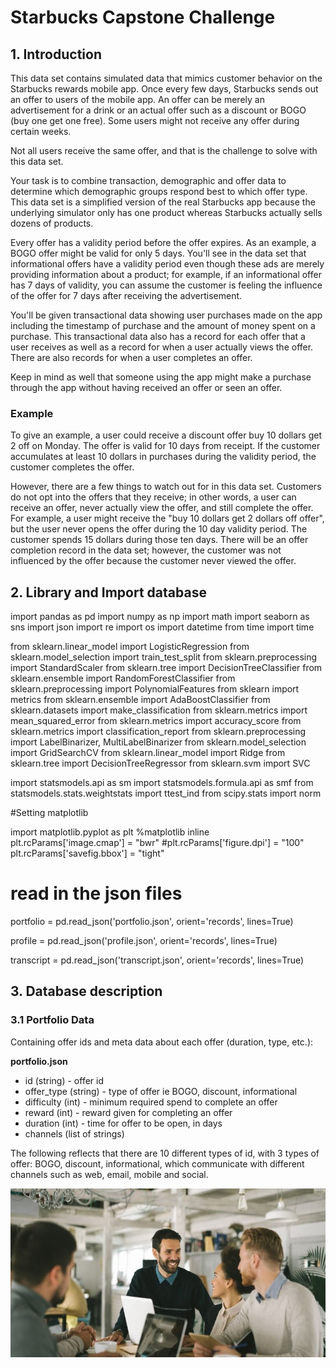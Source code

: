 # Starbucks Capstone Challenge

## 1. Introduction

This data set contains simulated data that mimics customer behavior on the Starbucks rewards mobile app. Once every few days, Starbucks sends out an offer to users of the mobile app. An offer can be merely an advertisement for a drink or an actual offer such as a discount or BOGO (buy one get one free). Some users might not receive any offer during certain weeks. 

Not all users receive the same offer, and that is the challenge to solve with this data set.

Your task is to combine transaction, demographic and offer data to determine which demographic groups respond best to which offer type. This data set is a simplified version of the real Starbucks app because the underlying simulator only has one product whereas Starbucks actually sells dozens of products.

Every offer has a validity period before the offer expires. As an example, a BOGO offer might be valid for only 5 days. You'll see in the data set that informational offers have a validity period even though these ads are merely providing information about a product; for example, if an informational offer has 7 days of validity, you can assume the customer is feeling the influence of the offer for 7 days after receiving the advertisement.

You'll be given transactional data showing user purchases made on the app including the timestamp of purchase and the amount of money spent on a purchase. This transactional data also has a record for each offer that a user receives as well as a record for when a user actually views the offer. There are also records for when a user completes an offer. 

Keep in mind as well that someone using the app might make a purchase through the app without having received an offer or seen an offer.

### Example

To give an example, a user could receive a discount offer buy 10 dollars get 2 off on Monday. The offer is valid for 10 days from receipt. If the customer accumulates at least 10 dollars in purchases during the validity period, the customer completes the offer.

However, there are a few things to watch out for in this data set. Customers do not opt into the offers that they receive; in other words, a user can receive an offer, never actually view the offer, and still complete the offer. For example, a user might receive the "buy 10 dollars get 2 dollars off offer", but the user never opens the offer during the 10 day validity period. The customer spends 15 dollars during those ten days. There will be an offer completion record in the data set; however, the customer was not influenced by the offer because the customer never viewed the offer.


## 2. Library and Import database

import pandas as pd
import numpy as np
import math
import seaborn as sns
import json
import re
import os
import datetime
from time import time

from sklearn.linear_model import LogisticRegression
from sklearn.model_selection import train_test_split
from sklearn.preprocessing import StandardScaler
from sklearn.tree import DecisionTreeClassifier
from sklearn.ensemble import RandomForestClassifier
from sklearn.preprocessing import PolynomialFeatures
from sklearn import metrics
from sklearn.ensemble import AdaBoostClassifier
from sklearn.datasets import make_classification
from sklearn.metrics import mean_squared_error
from sklearn.metrics import accuracy_score
from sklearn.metrics import classification_report
from sklearn.preprocessing import LabelBinarizer, MultiLabelBinarizer
from sklearn.model_selection import GridSearchCV
from sklearn.linear_model import Ridge
from sklearn.tree import DecisionTreeRegressor
from sklearn.svm import SVC

import statsmodels.api as sm
import statsmodels.formula.api as smf
from statsmodels.stats.weightstats import ttest_ind
from scipy.stats import norm

#Setting matplotlib

import matplotlib.pyplot as plt
%matplotlib inline
plt.rcParams['image.cmap'] = "bwr"
#plt.rcParams['figure.dpi'] = "100"
plt.rcParams['savefig.bbox'] = "tight"

# read in the json files
portfolio = pd.read_json('portfolio.json', orient='records', lines=True)

profile = pd.read_json('profile.json', orient='records', lines=True)

transcript = pd.read_json('transcript.json', orient='records', lines=True)

## 3. Database description

### 3.1 Portfolio Data 

Containing offer ids and meta data about each offer (duration, type, etc.):

**portfolio.json**
* id (string) - offer id
* offer_type (string) - type of offer ie BOGO, discount, informational
* difficulty (int) - minimum required spend to complete an offer
* reward (int) - reward given for completing an offer
* duration (int) - time for offer to be open, in days
* channels (list of strings)

The following reflects that there are 10 different types of id, with 3 types of offer: BOGO, discount, informational, which communicate with different channels such as web, email, mobile and social. 

![](https://raw.githubusercontent.com/gustavovenegas2010/Proyecto-1/main/Imagenes/19.jpeg)



